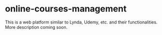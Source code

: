 # online-courses-management
This is a web platform similar to Lynda, Udemy, etc. and their functionalities.
More description coming soon.
